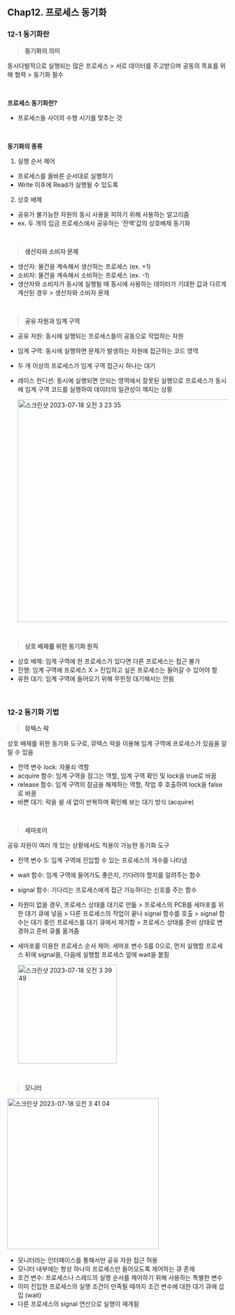 ## Chap12. 프로세스 동기화

### 12-1 동기화란

>**동기화의 의미**

동시다발적으로 실행되는 많은 프로세스 > 서로 데이터를 주고받으며 공동의 목표를 위해 협력 > 동기화 필수

<br>

**프로세스 동기화란?**
- 프로세스들 사이의 수행 시기를 맞추는 것

<br>

**동기화의 종류**
1. 실행 순서 제어
-  프로세스를 올바른 순서대로 실행하기
- Write 이후에 Read가 실행될 수 있도록

2. 상호 배제
- 공유가 불가능한 자원의 동시 사용을 피하기 위해 사용하는 알고리즘
- ex. 두 개의 입금 프로세스에서 공유하는 '잔액'값의 상호배제 동기화

<br>

>**생산자와 소비자 문제**

- 생산자: 물건을 계속해서 생산하는 프로세스 (ex. +1)
- 소비자: 물건을 계속해서 소비하는 프로세스 (ex. -1)
- 생산자와 소비자가 동시에 실행될 때 동시에 사용하는 데이터가 기대한 값과 다르게 계산된 경우 > 생산자와 소비자 문제

<br>

>**공유 자원과 임계 구역**

- 공유 자원: 동시에 실행되는 프로세스들이 공동으로 작업하는 자원
- 임계 구역: 동시에 실행하면 문제가 발생하는 자원에 접근하는 코드 영역
- 두 개 이상의 프로세스가 임계 구역 접근시 하나는 대기
- 레이스 컨디션: 동시에 실행되면 안되는 영역에서 잘못된 실행으로 프로세스가 동시에 임계 구역 코드를 실행하여 데이터의 일관성이 깨지는 상황

  <img width="509" alt="스크린샷 2023-07-18 오전 3 23 35" src="https://github.com/Guel-git/iOS-CS-Study/assets/81340603/f72895f9-b4c7-4cda-ab6b-a3eea9f583e7">

<br>

>**상호 배제를 위한 동기화 원칙**

- 상호 배제: 임계 구역에 한 프로세스가 있다면 다른 프로세스는 접근 불가
- 진행: 임계 구역에 프로세스 X > 진입하고 싶은 프로세스는 들어갈 수 있어야 함
- 유한 대기: 임계 구역에 들어오기 위해 무한정 대기해서는 안됨

<br>

### 12-2 동기화 기법

>**뮤텍스 락**

상호 배제를 위한 동기화 도구로, 뮤텍스 락을 이용해 임계 구역에 프로세스가 있음을 알릴 수 있음

- 전역 변수 lock: 자물쇠 역할
- acquire 함수: 임계 구역을 잠그는 역할, 임계 구역 확인 및 lock을 true로 바꿈
- release 함수: 임계 구역의 잠금을 해제하는 역할, 작업 후 호출하여 lock을 false로 바꿈
- 바쁜 대기: 락을 쉴 새 없이 반복하며 확인해 보는 대기 방식 (acquire)

<br>

>**세마포어**

공유 자원이 여러 개 있는 상황에서도 적용이 가능한 동기화 도구

- 전역 변수 S: 임계 구역에 진입할 수 있는 프로세스의 개수를 나타냄
- wait 함수: 임계 구역에 들어가도 좋은지, 기다려야 할지를 알려주는 함수
- signal 함수: 기다리는 프로세스에게 접근 가능하다는 신호를 주는 함수
- 자원이 없을 경우, 프로세스 상태를 대기로 만듦 > 프로세스의 PCB를 세마포를 위한 대기 큐에 넣음 > 다른 프로세스의 작업이 끝나 signal 함수를 호출 > signal 함수는 대기 중인 프로세스를 대기 큐에서 제거함 > 프로세스  상태를 준비 상태로 변경하고 준비 큐롤 옮겨줌
- 세마포를 이용한 프로세스 순서 제어: 세마포 변수 S를 0으로, 먼저 실행할 프로세스 뒤에 signal을, 다음에 실행할 프로세스 앞에 wait을 붙힘

  <img width="226" alt="스크린샷 2023-07-18 오전 3 39 49" src="https://github.com/Guel-git/iOS-CS-Study/assets/81340603/8914d3db-ddf9-45b5-9884-f7b3c9803b3c">

<br>

>**모니터**

<img width="346" alt="스크린샷 2023-07-18 오전 3 41 04" src="https://github.com/Guel-git/iOS-CS-Study/assets/81340603/d20e46c9-091b-4c11-91f0-6fb197a4cdf1">

- 모니터라는 인터페이스를 통해서만 공유 자원 접근 허용
- 모니터 내부에는 항상 하나의 프로세스만 들어오도록 제어하는 큐 존재
- 조건 변수: 프로세스나 스레드의 실행 순서를 제어하기 위해 사용하는 특별한 변수
- 이미 진입한 프로세스의 실행 조건이 만족될 때까지 조건 변수에 대한 대기 큐에 삽입 (wait)
- 다른 프로세스의 signal 연산으로 실행이 재개됨

